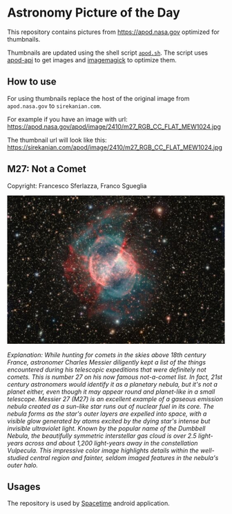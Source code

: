 # Astronomy Picture of the Day

This repository contains pictures from https://apod.nasa.gov optimized for thumbnails.

Thumbnails are updated using the shell script [`apod.sh`](apod.sh). The script
uses [apod-api](https://github.com/nasa/apod-api) to get images and [imagemagick](https://imagemagick.org) to
optimize them.

## How to use

For using thumbnails replace the host of the original image from `apod.nasa.gov` to `sirekanian.com`.

For example if you have an image with url:<br>
https://apod.nasa.gov/apod/image/2410/m27_RGB_CC_FLAT_MEW1024.jpg

The thumbnail url will look like this:<br>
https://sirekanian.com/apod/image/2410/m27_RGB_CC_FLAT_MEW1024.jpg

## M27: Not a Comet

Copyright: Francesco Sferlazza, Franco Sgueglia

[![the picture of the day][1]][2]

_Explanation: While hunting for comets in the skies above 18th century France, astronomer Charles Messier diligently kept a list of the things encountered during his telescopic expeditions that were definitely not comets. This is number 27 on his now famous not-a-comet list. In fact, 21st century astronomers would identify it as a planetary nebula, but it's not a planet either, even though it may appear round and planet-like in a small telescope. Messier 27 (M27) is an excellent example of a gaseous emission nebula created as a sun-like star runs out of nuclear fuel in its core. The nebula forms as the star's outer layers are expelled into space, with a visible glow generated by atoms excited by the dying star's intense but invisible ultraviolet light. Known by the popular name of the Dumbbell Nebula, the beautifully symmetric interstellar gas cloud is over 2.5 light-years across and about 1,200 light-years away in the constellation Vulpecula. This impressive color image highlights details within the well-studied central region and fainter, seldom imaged features in the nebula's outer halo._

## Usages

The repository is used by [Spacetime][3] android application.

[1]: image/2410/m27_RGB_CC_FLAT_MEW1024.jpg

[2]: https://apod.nasa.gov/apod/image/2410/m27_RGB_CC_FLAT_MEW1024.jpg

[3]: https://github.com/sirekanian/spacetime
